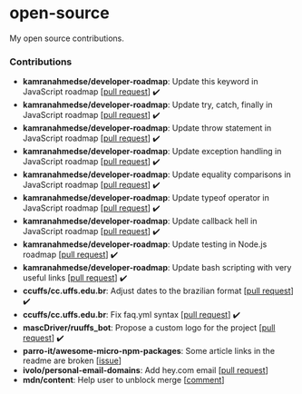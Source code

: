 # open-source
My open source contributions.

### Contributions

- **kamranahmedse/developer-roadmap**: Update this keyword in JavaScript roadmap [[pull request](https://github.com/kamranahmedse/developer-roadmap/pull/1660)] :heavy_check_mark:
- **kamranahmedse/developer-roadmap**: Update try, catch, finally in JavaScript roadmap [[pull request](https://github.com/kamranahmedse/developer-roadmap/pull/1658)] :heavy_check_mark:
- **kamranahmedse/developer-roadmap**: Update throw statement in JavaScript roadmap [[pull request](https://github.com/kamranahmedse/developer-roadmap/pull/1659)] :heavy_check_mark:
- **kamranahmedse/developer-roadmap**: Update exception handling in JavaScript roadmap [[pull request](https://github.com/kamranahmedse/developer-roadmap/pull/1657)] :heavy_check_mark:
- **kamranahmedse/developer-roadmap**: Update equality comparisons in JavaScript roadmap [[pull request](https://github.com/kamranahmedse/developer-roadmap/pull/1649)] :heavy_check_mark:
- **kamranahmedse/developer-roadmap**: Update typeof operator in JavaScript roadmap [[pull request](https://github.com/kamranahmedse/developer-roadmap/pull/1650)] :heavy_check_mark:
- **kamranahmedse/developer-roadmap**: Update callback hell in JavaScript roadmap [[pull request](https://github.com/kamranahmedse/developer-roadmap/pull/1651)] :heavy_check_mark:
- **kamranahmedse/developer-roadmap**: Update testing in Node.js roadmap [[pull request](https://github.com/kamranahmedse/developer-roadmap/pull/1652)] :heavy_check_mark:
- **kamranahmedse/developer-roadmap**: Update bash scripting with very useful links [[pull request](https://github.com/kamranahmedse/developer-roadmap/pull/1504)] :heavy_check_mark:
- **ccuffs/cc.uffs.edu.br**: Adjust dates to the brazilian format [[pull request](https://github.com/ccuffs/cc.uffs.edu.br/pull/129)] :heavy_check_mark:
- **ccuffs/cc.uffs.edu.br**: Fix faq.yml syntax [[pull request](https://github.com/ccuffs/cc.uffs.edu.br/pull/126)] :heavy_check_mark:
- **mascDriver/ruuffs_bot**: Propose a custom logo for the project [[pull request](https://github.com/mascDriver/ruuffs_bot/pull/1)] :heavy_check_mark:
- **parro-it/awesome-micro-npm-packages**: Some article links in the readme are broken [[issue](https://github.com/parro-it/awesome-micro-npm-packages/issues/72)]
- **ivolo/personal-email-domains**: Add hey.com email [[pull request](https://github.com/ivolo/personal-email-domains/pull/7)]
- **mdn/content**: Help user to unblock merge [[comment](https://github.com/mdn/content/pull/25536)]
